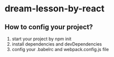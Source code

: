 # dream-lesson-by-react
## How to config your project?
 1. start your project by npm init
 2. install dependencies and devDependencies
 3. config your .babelrc and webpack.config.js file
